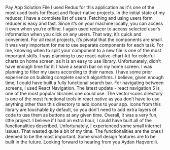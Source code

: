 Pay App Solution File
I used Redux for this application as it's one of the most used tools for React and React-native projects. In the initial state of my reducer, I have a complete list of users. Fetching and using users form reducer is easy and fast. Since it’s on your machine locally, you can access it even when you’re offline. I again used reducer to access selected user’s information when you click on any users. That way, it’s quick and convenient. For all react projects, it’s pivotal that the components are small. It was very important for me to use separate components for each task. For me, knowing when to split your component to a new file is one of the most important skills. I was planning to use react-native-chart-kit for colorful charts on home screen, as It is an easy to use library.  Unfortunately, didn’t have enough time for it. 
I have a search bar on my home screen. I was planning to filter my users according to their names. I have some prior experience on building complete search algorithms.  I believe, given enough time, I could have built a fully functional search bar.  For navigating between screens, I used React Navigation. The latest update - react navigation 5 is one of the most popular libraries one could use. 
The vector-icons directory is one of the most functional tools in react native as you don’t have to use anything other than this directory to add icons to your app. Icons from this library are touchable by default, so you don’t need to add extra layers of code to use them as buttons at any given time. 
Overall, it was a very fun, little project. I believe if I had an extra hour, I could have built all of the functionalities described. Unfortunately, I experienced some small internet issues. That wasted quite a bit of my time. The functionalities are the ones I deemed to be the most important. Some small design features are to be built in the future.
Looking forward to hearing from you Aydan Haqverdili.
